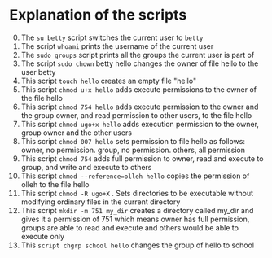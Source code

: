 #  Explanation of the scripts

0. The ```su betty``` script switches the current user to ```betty```
1. The script ```whoami``` prints the username of the current user
2. The ```sudo groups``` script prints all the groups the current user is part of
3. The script ```sudo chown``` betty hello changes the owner of file hello to the user betty
4. This script ```touch hello``` creates an empty file "hello"
5. This script ```chmod u+x hello``` adds execute permissions to the owner of the file hello
6. This script ```chmod 754 hello``` adds execute permission to the owner and the group owner, and read permission to other users, to the file hello
7. This script ```chmod ugo+x hello``` adds execution permission to the owner, group owner and the other users
8. This script ```chmod 007 hello``` sets permission to file hello as follows: owner, no permission. group, no permission. others, all permission
9. This script ```chmod 754``` adds full permission to owner, read and execute to group, and write and execute to others
10. This script ```chmod --reference=olleh hello``` copies the permission of olleh to the file hello
11. This script ```chmod -R ugo+X``` . Sets directories to be executable without modifying ordinary files in the current directory
12. This script ```mkdir -m 751 my_dir``` creates a directory called my_dir and gives it  a permission of 751 which means
owner has full permission, groups are able to read and execute and others would be able to execute only
13. This ```script chgrp school hello``` changes the group of hello to school
